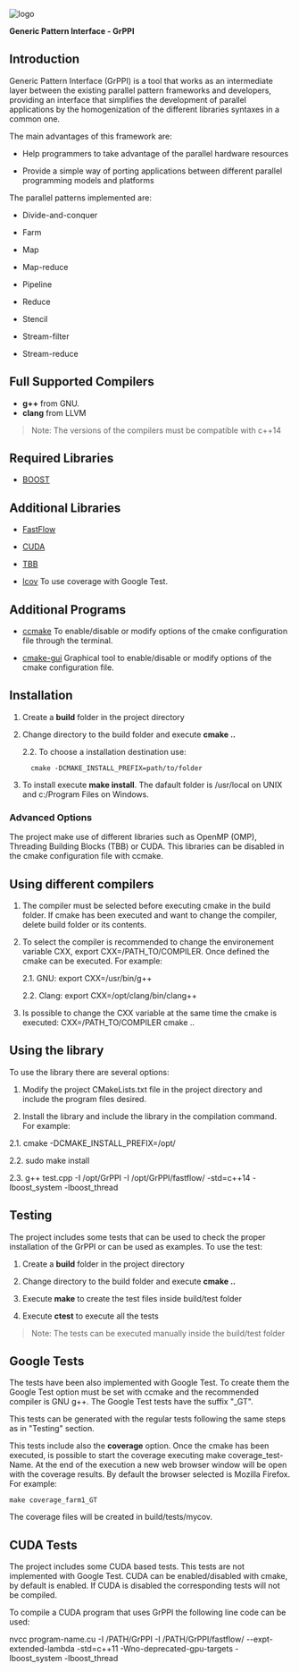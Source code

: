 ![logo](https://cormoran.arcos.inf.uc3m.es/rephrase/generic-pattern-interface-with-ff/raw/master/logo.svg)

**Generic Pattern Interface - GrPPI**

## Introduction ##
Generic Pattern Interface (GrPPI) is a tool that works as an intermediate layer between the existing parallel pattern frameworks and developers, providing an interface that simplifies the development of parallel applications by the homogenization of the different libraries syntaxes in a common one. 

The main advantages of this framework are:

  * Help programmers to take advantage of the parallel hardware resources

  * Provide a simple way of porting applications between different parallel programming models and platforms

The parallel patterns implemented are:

  * Divide-and-conquer

  * Farm

  * Map

  * Map-reduce

  * Pipeline

  * Reduce

  * Stencil

  * Stream-filter

  * Stream-reduce

## Full Supported Compilers ##

  * **g++** from GNU. 
  * **clang** from LLVM

  > Note: The versions of the compilers must be compatible with c++14

## Required Libraries ##

  * [BOOST](http://www.boost.org/)

## Additional Libraries ##
  * [FastFlow](http://calvados.di.unipi.it/)
  
  * [CUDA](https://developer.nvidia.com/cuda-downloads)

  * [TBB](https://www.threadingbuildingblocks.org/)

  * [lcov](https://github.com/linux-test-project/lcov)
  	To use coverage with Google Test.

## Additional Programs ##

  * [ccmake](https://cmake.org/cmake/help/v3.0/manual/ccmake.1.html)
  	To enable/disable or modify options of the cmake configuration file through the terminal.

  * [cmake-gui](https://cmake.org/cmake/help/v3.0/manual/cmake-gui.1.html)
    Graphical tool to enable/disable or modify options of the cmake configuration file.

## Installation ##

1. Create a **build** folder in the project directory

2. Change directory to the build folder and execute **cmake ..**

	2.2. To choose a installation destination use:

   		 cmake -DCMAKE_INSTALL_PREFIX=path/to/folder

3. To install execute **make install**. The dafault folder is /usr/local on UNIX and c:/Program Files on Windows.

### Advanced Options

The project make use of different libraries such as OpenMP (OMP), Threading Building Blocks (TBB) or CUDA. This libraries can be disabled in the cmake configuration file with ccmake. 

## Using different compilers ##

1. The compiler must be selected before executing cmake in the build folder. If cmake has been executed and want to change the compiler, delete build folder or its contents.

2. To select the compiler is recommended to change the environement variable CXX, export CXX=/PATH_TO/COMPILER. Once defined the cmake can be executed. For example:

	2.1. GNU:   export CXX=/usr/bin/g++

	2.2. Clang: export CXX=/opt/clang/bin/clang++

3. Is possible to change the CXX variable at the same time the cmake is executed:
	 CXX=/PATH_TO/COMPILER cmake ..


## Using the library ##

To use the library there are several options:

1. Modify the project CMakeLists.txt file in the project directory and include the program files desired.

2. Install the library and include the library in the compilation command. For example:

 2.1. cmake -DCMAKE_INSTALL_PREFIX=/opt/

 2.2. sudo make install
      
 2.3. g++ test.cpp -I /opt/GrPPI -I /opt/GrPPI/fastflow/ -std=c++14 -lboost_system -lboost_thread



## Testing ##
The project includes some tests that can be used to check the proper installation of the GrPPI or can be used as examples.
To use the test:

1. Create a **build** folder in the project directory

2. Change directory to the build folder and execute **cmake ..**

3. Execute **make** to create the test files inside build/test folder

4. Execute **ctest** to execute all the tests

> Note: The tests can be executed manually inside the build/test folder

## Google Tests ##
The tests have been also implemented with Google Test. To create them the Google Test option must be set with ccmake and the recommended compiler is GNU g++. The Google Test tests have the suffix "_GT".

This tests can be generated with the regular tests following the same steps as in "Testing" section.

This tests include also the **coverage** option. Once the cmake has been executed, is possible to start the coverage executing make coverage_test-Name. At the end of the execution a new web browser window will be open with the coverage results. By default the browser selected is Mozilla Firefox. For example:

	make coverage_farm1_GT 

The coverage files will be created in build/tests/mycov.

## CUDA Tests ##
The project includes some CUDA based tests. This tests are not implemented with Google Test. CUDA can be enabled/disabled with cmake, by default is enabled. If CUDA is disabled the corresponding tests will not be compiled.

To compile a CUDA program that uses GrPPI the following line code can be used:

nvcc program-name.cu -I /PATH/GrPPI -I /PATH/GrPPI/fastflow/  --expt-extended-lambda -std=c++11 -Wno-deprecated-gpu-targets -lboost_system -lboost_thread
